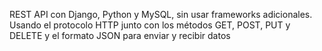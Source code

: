 REST API con Django, Python y MySQL, sin usar frameworks adicionales. Usando el protocolo HTTP junto con los métodos GET, POST, PUT y DELETE y el formato JSON para enviar y recibir datos
